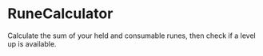 # RuneCalculator

Calculate the sum of your held and consumable runes, then check if a level up is available.
